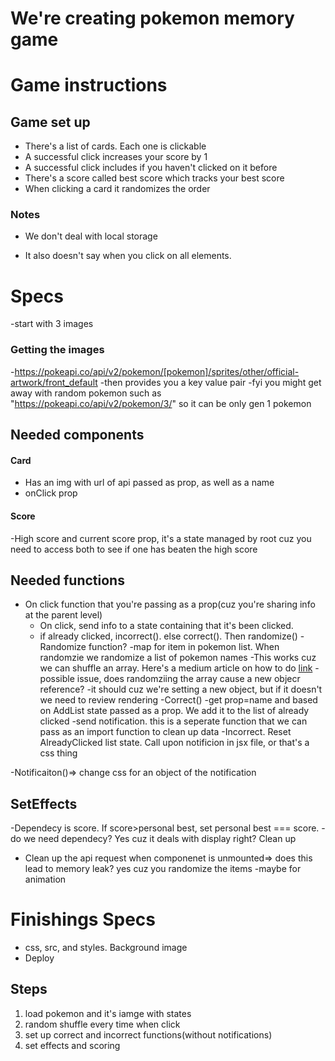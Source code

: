 # We're creating pokemon memory game
# Game instructions
## Game set up
* There's a list of cards. Each one is clickable
* A successful click increases your score by 1
* A successful click includes if you haven't clicked on it before
* There's a score called best score which tracks your best score 
* When clicking a card it randomizes the order
### Notes
- We don't deal with local storage
* It also doesn't say when you click on all elements. 

# Specs
-start with 3 images
### Getting the images
-https://pokeapi.co/api/v2/pokemon/[pokemon]/sprites/other/official-artwork/front_default
-then provides you a key value pair
-fyi you might get away with random pokemon such as "https://pokeapi.co/api/v2/pokemon/3/" so it can 
be only gen 1 pokemon
## Needed components
#### Card
- Has an img with url of api passed as prop, as well as a name
- onClick prop
#### Score
-High score and current score prop, it's a state managed by root cuz you need to access
both to see if one has beaten the high score
## Needed functions
- On click function that you're passing as a prop(cuz you're sharing info at the parent level)
    - On click, send info to a state containing that it's been clicked.
    - if already clicked, incorrect(). else correct(). Then randomize()
-Randomize function?
    -map for item in pokemon list. When randomzie we randomize a list of pokemon names
    -This works cuz we can shuffle an array. Here's a medium article on how to do
    [link](https://coureywong.medium.com/how-to-shuffle-an-array-of-items-in-javascript-39b9efe4b567)
    -possible issue, does randomziing the array cause a new objecr reference?
    -it should cuz we're setting a new object, but if it doesn't we need to review rendering
-Correct()
    -get prop=name and based on AddList state passed as a prop. We add it to the list of already clicked
    -send notification. this is a seperate function that we can pass as an import function to clean up data
-Incorrect. Reset AlreadyClicked list state. Call upon notificion in jsx file, or that's a css thing

-Notificaiton()=> change css for an object of the notification

## SetEffects
-Dependecy is score. If score>personal best, set personal best === score. 
-do we need dependecy? Yes cuz it deals with display right?
Clean up
- Clean up the api request when componenet is unmounted=> does this lead to memory leak? yes cuz you randomize the items
    -maybe for animation

# Finishings Specs
- css, src, and styles. Background image
- Deploy

## Steps
1. load pokemon and it's iamge with states
2. random shuffle every time when click
3. set up correct and incorrect functions(without notifications)
4. set effects and scoring